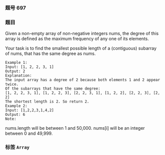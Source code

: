 ### 题号 697

### 题目

Given a non-empty array of non-negative integers nums, the degree of this array is defined as the maximum frequency of any one of its elements.

Your task is to find the smallest possible length of a (contiguous) subarray of nums, that has the same degree as nums.

    Example 1:
    Input: [1, 2, 2, 3, 1]
    Output: 2
    Explanation:
    The input array has a degree of 2 because both elements 1 and 2 appear twice.
    Of the subarrays that have the same degree:
    [1, 2, 2, 3, 1], [1, 2, 2, 3], [2, 2, 3, 1], [1, 2, 2], [2, 2, 3], [2, 2]
    The shortest length is 2. So return 2.
    Example 2:
    Input: [1,2,2,3,1,4,2]
    Output: 6
    Note:

nums.length will be between 1 and 50,000.
nums[i] will be an integer between 0 and 49,999.

### 标签 ```Array```
